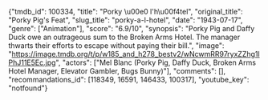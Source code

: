 {"tmdb_id": 100334, "title": "Porky \u00e0 l'h\u00f4tel", "original_title": "Porky Pig's Feat", "slug_title": "porky-a-l-hotel", "date": "1943-07-17", "genre": ["Animation"], "score": "6.9/10", "synopsis": "Porky Pig and Daffy Duck owe an outrageous sum to the Broken Arms Hotel. The manager thwarts their efforts to escape without paying their bill.", "image": "https://image.tmdb.org/t/p/w185_and_h278_bestv2/wNcwmRR97ryxZZhg1lPhJ11E5Ec.jpg", "actors": ["Mel Blanc (Porky Pig, Daffy Duck, Broken Arms Hotel Manager, Elevator Gambler, Bugs Bunny)"], "comments": [], "recommandations_id": [118349, 16591, 146433, 100317], "youtube_key": "notfound"}
